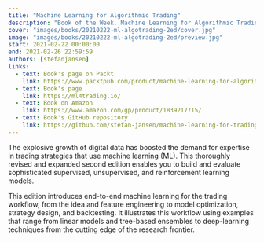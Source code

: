 ```yaml
---
title: "Machine Learning for Algorithmic Trading"
description: "Book of the Week. Machine Learning for Algorithmic Trading (2nd edition) by Stefan Jansen"
cover: "images/books/20210222-ml-algotrading-2ed/cover.jpg"
image: "images/books/20210222-ml-algotrading-2ed/preview.jpg"
start: 2021-02-22 00:00:00
end: 2021-02-26 22:59:59
authors: [stefanjansen]
links: 
  - text: Book's page on Packt
    link: https://www.packtpub.com/product/machine-learning-for-algorithmic-trading-second-edition/9781839217715
  - text: Book's page
    link: https://ml4trading.io/
  - text: Book on Amazon
    link: https://www.amazon.com/gp/product/1839217715/
  - text: Book's GitHub repository
    link: https://github.com/stefan-jansen/machine-learning-for-trading
---
```


The explosive growth of digital data has boosted the demand for expertise in trading strategies
that use machine learning (ML). This thoroughly revised and expanded second edition enables you
to build and evaluate sophisticated supervised, unsupervised, and reinforcement learning models.

This edition introduces end-to-end machine learning for the trading workflow, from the idea and
feature engineering to model optimization, strategy design, and backtesting. It illustrates this
workflow using examples that range from linear models and tree-based ensembles to deep-learning
techniques from the cutting edge of the research frontier.
